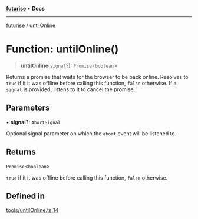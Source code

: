 [**futurise**](../README.md) • **Docs**

***

[futurise](../README.md) / untilOnline

# Function: untilOnline()

> **untilOnline**(`signal`?): `Promise`\<`boolean`\>

Returns a promise that waits for the browser to be back online.
Resolves to `true` if it it was offline before calling this function, `false` otherwise.
If a `signal` is provided, listens to it to cancel the promise.

## Parameters

• **signal?**: `AbortSignal`

Optional signal parameter on which the `abort` event will be listened to.

## Returns

`Promise`\<`boolean`\>

`true` if it it was offline before calling this function, `false` otherwise.

## Defined in

[tools/untilOnline.ts:14](https://github.com/nevoland/futurise/blob/1cd28e2a6cbda8f2e58123bfcca390764dde0e9a/lib/tools/untilOnline.ts#L14)
